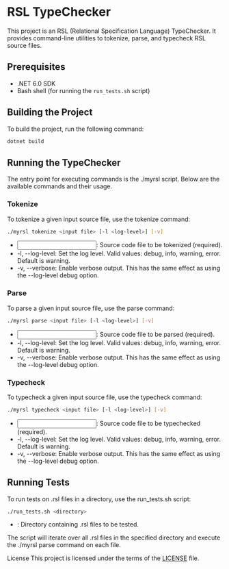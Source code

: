 # RSL TypeChecker

This project is an RSL (Relational Specification Language) TypeChecker. It provides command-line utilities to tokenize, parse, and typecheck RSL source files.

## Prerequisites

- .NET 6.0 SDK
- Bash shell (for running the `run_tests.sh` script)

## Building the Project

To build the project, run the following command:

```sh
dotnet build
```
## Running the TypeChecker
The entry point for executing commands is the ./myrsl script. Below are the available commands and their usage.

### Tokenize
To tokenize a given input source file, use the tokenize command:
``` sh
./myrsl tokenize <input file> [-l <log-level>] [-v]
```
- <input file>: Source code file to be tokenized (required).
- -l, --log-level: Set the log level. Valid values: debug, info, warning, error. Default is warning.
- -v, --verbose: Enable verbose output. This has the same effect as using the --log-level debug option.

### Parse
To parse a given input source file, use the parse command:
```sh
./myrsl parse <input file> [-l <log-level>] [-v]
```
- <input file>: Source code file to be parsed (required).
- -l, --log-level: Set the log level. Valid values: debug, info, warning, error. Default is warning.
- -v, --verbose: Enable verbose output. This has the same effect as using the --log-level debug option.

### Typecheck
To typecheck a given input source file, use the typecheck command:
```sh
./myrsl typecheck <input file> [-l <log-level>] [-v]
```
- <input file>: Source code file to be typechecked (required).
- -l, --log-level: Set the log level. Valid values: debug, info, warning, error. Default is warning.
- -v, --verbose: Enable verbose output. This has the same effect as using the --log-level debug option.

## Running Tests
To run tests on .rsl files in a directory, use the run_tests.sh script:
```sh
./run_tests.sh <directory>
```
- <directory>: Directory containing .rsl files to be tested.

The script will iterate over all .rsl files in the specified directory and execute the ./myrsl parse command on each file.

License
This project is licensed under the terms of the [LICENSE](./LICENSE) file.